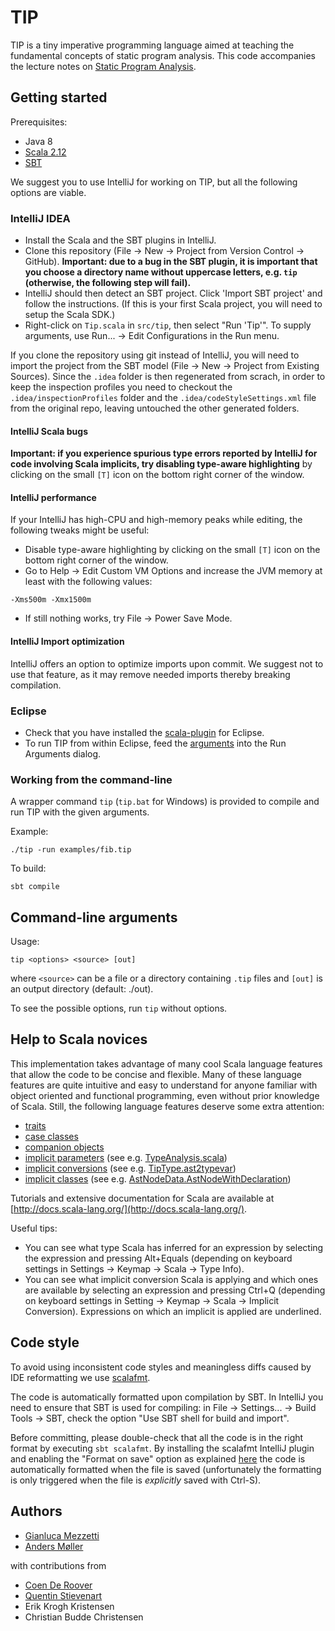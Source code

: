 # TIP

TIP is a tiny imperative programming language aimed at teaching the
fundamental concepts of static program analysis. This code accompanies the
lecture notes on [Static Program Analysis](http://cs.au.dk/~amoeller/spa/).

## Getting started

Prerequisites:
- Java 8
- [Scala 2.12](http://www.scala-lang.org/download/)
- [SBT](http://www.scala-sbt.org/)

We suggest you to use IntelliJ for working on TIP, but all the following
options are viable.

### IntelliJ IDEA

- Install the Scala and the SBT plugins in IntelliJ.
- Clone this repository (File -> New -> Project from Version Control -> GitHub).
  **Important: due to a bug in the SBT plugin, it is important that you choose a directory name without uppercase letters, e.g. `tip` (otherwise, the following step will fail).**
- IntelliJ should then detect an SBT project. Click 'Import SBT project' and follow the instructions.
  (If this is your first Scala project, you will need to setup the Scala SDK.)
- Right-click on `Tip.scala` in `src/tip`, then select "Run 'Tip'". To supply
  arguments, use Run... -> Edit Configurations in the Run menu.
  
If you clone the repository using git instead of IntelliJ, you will need to import the project from the SBT model 
(File -> New -> Project from Existing Sources). 
Since the `.idea` folder is then regenerated from scrach, in order to keep the
inspection profiles you need to checkout the `.idea/inspectionProfiles`
folder and the `.idea/codeStyleSettings.xml` file from the original repo,
leaving untouched the other generated folders.

#### IntelliJ Scala bugs

**Important: if you experience spurious type errors reported by IntelliJ for code involving Scala implicits, try disabling type-aware highlighting**
by clicking on the small `[T]` icon on the bottom right corner of the window.

#### IntelliJ performance

If your IntelliJ has high-CPU and high-memory peaks while editing, the
following tweaks might be useful:

- Disable type-aware highlighting by clicking on the small `[T]` icon on the
  bottom right corner of the window.
- Go to Help -> Edit Custom VM Options and increase the JVM memory at least
  with the following values:
```
-Xms500m -Xmx1500m
```
- If still nothing works, try File -> Power Save Mode.

#### IntelliJ Import optimization

IntelliJ offers an option to optimize imports upon commit. We suggest not to
use that feature, as it may remove needed imports thereby breaking
compilation.

### Eclipse

- Check that you have installed the [scala-plugin](http://scala-ide.org/) for
  Eclipse.
- To run TIP from within Eclipse, feed the [arguments](#tipcmd) into the Run
  Arguments dialog.

### Working from the command-line

A wrapper command `tip` (`tip.bat` for Windows) is provided to compile and run
TIP with the given arguments.

Example:
```
./tip -run examples/fib.tip
```

To build:
```
sbt compile
```

## Command-line arguments <a name="tipcmd"></a>

Usage:
```
tip <options> <source> [out]
```
where `<source>` can be a file or a directory containing `.tip` files and
`[out]` is an output directory (default: ./out).

To see the possible options, run `tip` without options.

## Help to Scala novices

This implementation takes advantage of many cool Scala language features that allow the code to be concise and flexible. 
Many of these language features are quite intuitive and easy to understand for anyone familiar with 
object oriented and functional programming, even without prior knowledge of Scala.
Still, the following language features deserve some extra attention:

- [traits](https://docs.scala-lang.org/tour/traits.html)
- [case classes](https://docs.scala-lang.org/tour/case-classes.html)
- [companion objects](https://docs.scala-lang.org/tour/singleton-objects.html)
- [implicit parameters](https://docs.scala-lang.org/tour/implicit-parameters.html) (see e.g. [TypeAnalysis.scala](src/tip/analysis/TypeAnalysis.scala))
- [implicit conversions](https://docs.scala-lang.org/tour/implicit-conversions.html) (see e.g. [TipType.ast2typevar](src/tip/types/Types.scala))
- [implicit classes](https://docs.scala-lang.org/overviews/core/implicit-classes.html) (see e.g. [AstNodeData.AstNodeWithDeclaration](src/tip/ast/AstNodeData.scala))

Tutorials and extensive documentation for Scala are available at [http://docs.scala-lang.org/](http://docs.scala-lang.org/).

Useful tips: 
  - You can see what type Scala has inferred for an expression by selecting the expression and pressing Alt+Equals 
(depending on keyboard settings in Settings -> Keymap -> Scala -> Type Info).
  - You can see what implicit conversion Scala is applying and which ones are available by selecting an expression and pressing Ctrl+Q (depending on keyboard settings in Setting -> Keymap -> Scala -> Implicit Conversion). Expressions on which an implicit is applied are underlined.

## Code style

To avoid using inconsistent code styles and meaningless diffs caused
by IDE reformatting we use [scalafmt](http://scalameta.org/scalafmt/).

The code is automatically formatted upon compilation by SBT.
In IntelliJ you need to ensure that SBT is used for compiling: in File -> Settings... -> Build Tools -> SBT, check the option "Use SBT shell for build and import".

Before committing, please double-check that all the code is in the right format by executing `sbt scalafmt`. 
By installing the scalafmt IntelliJ plugin and enabling the "Format on save" option as explained
[here](https://olafurpg.github.io/scalafmt/#IntelliJ) the code is automatically formatted when the file is saved (unfortunately the formatting is only triggered when the file is *explicitly* saved with Ctrl-S).

## Authors

- [Gianluca Mezzetti](http://gmezzetti.name/)
- [Anders M&oslash;ller](http://cs.au.dk/~amoeller/)

with contributions from

- [Coen De Roover](http://soft.vub.ac.be/~cderoove/)
- [Quentin Stievenart](http://awesom.eu/~acieroid/)
- Erik Krogh Kristensen
- Christian Budde Christensen
